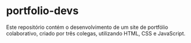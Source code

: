 # portfolio-devs
Este repositório contém o desenvolvimento de um site de portfólio colaborativo, criado por três colegas, utilizando HTML, CSS e JavaScript.
